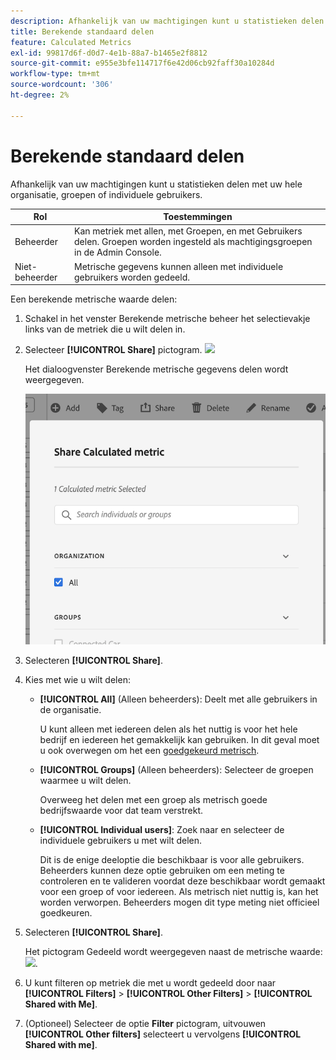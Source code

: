 ```yaml
---
description: Afhankelijk van uw machtigingen kunt u statistieken delen met uw hele organisatie, groepen of individuele gebruikers.
title: Berekende standaard delen
feature: Calculated Metrics
exl-id: 99817d6f-d0d7-4e1b-88a7-b1465e2f8812
source-git-commit: e955e3bfe114717f6e42d06cb92faff30a10284d
workflow-type: tm+mt
source-wordcount: '306'
ht-degree: 2%

---
```


# Berekende standaard delen

Afhankelijk van uw machtigingen kunt u statistieken delen met uw hele organisatie, groepen of individuele gebruikers.

| Rol | Toestemmingen |
|---|---|
| Beheerder | Kan metriek met allen, met Groepen, en met Gebruikers delen. Groepen worden ingesteld als machtigingsgroepen in de Admin Console. |
| Niet-beheerder | Metrische gegevens kunnen alleen met individuele gebruikers worden gedeeld. |

Een berekende metrische waarde delen:

1. Schakel in het venster Berekende metrische beheer het selectievakje links van de metriek die u wilt delen in.

1. Selecteer **[!UICONTROL Share]** pictogram. ![](https://spectrum.adobe.com/static/icons/workflow_18/Smock_Share_18_N.svg)

   Het dialoogvenster Berekende metrische gegevens delen wordt weergegeven.

   ![](assets/cm_share.png)

1. Selecteren **[!UICONTROL Share]**.

1. Kies met wie u wilt delen:

   * **[!UICONTROL All]** (Alleen beheerders): Deelt met alle gebruikers in de organisatie.

      U kunt alleen met iedereen delen als het nuttig is voor het hele bedrijf en iedereen het gemakkelijk kan gebruiken. In dit geval moet u ook overwegen om het een [goedgekeurd metrisch](/help/components/c-calcmetrics/c-workflow/cm-workflow/cm-approving.md).

   * **[!UICONTROL Groups]** (Alleen beheerders): Selecteer de groepen waarmee u wilt delen.

      Overweeg het delen met een groep als metrisch goede bedrijfswaarde voor dat team verstrekt.

   * **[!UICONTROL Individual users]**: Zoek naar en selecteer de individuele gebruikers u met wilt delen.

      Dit is de enige deeloptie die beschikbaar is voor alle gebruikers. Beheerders kunnen deze optie gebruiken om een meting te controleren en te valideren voordat deze beschikbaar wordt gemaakt voor een groep of voor iedereen. Als metrisch niet nuttig is, kan het worden verworpen. Beheerders mogen dit type meting niet officieel goedkeuren.

1. Selecteren **[!UICONTROL Share]**.

   Het pictogram Gedeeld wordt weergegeven naast de metrische waarde: ![](https://spectrum.adobe.com/static/icons/workflow_18/Smock_Share_18_N.svg).

1. U kunt filteren op metriek die met u wordt gedeeld door naar **[!UICONTROL Filters]** > **[!UICONTROL Other Filters]** > **[!UICONTROL Shared with Me]**.

1. (Optioneel) Selecteer de optie **Filter** pictogram, uitvouwen **[!UICONTROL Other filters]** selecteert u vervolgens **[!UICONTROL Shared with me]**.

